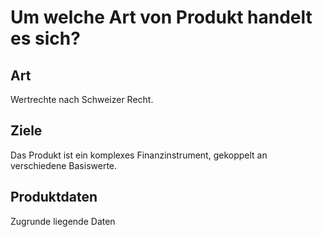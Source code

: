 # Um welche Art von Produkt handelt es sich?

## Art

Wertrechte nach Schweizer Recht.

## Ziele

Das Produkt ist ein komplexes Finanzinstrument, gekoppelt an verschiedene Basiswerte.

## Produktdaten

Zugrunde liegende Daten
